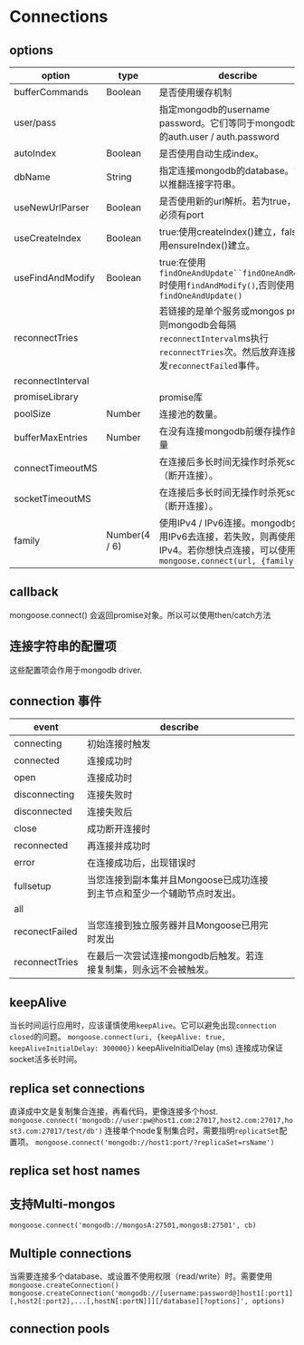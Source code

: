 # Connections

## options

| option            | type          | describe                                                     | default      | demo |
| ----------------- | ------------- | ------------------------------------------------------------ | ------------ | ---- |
| bufferCommands    | Boolean       | 是否使用缓存机制                                             |              |      |
| user/pass         |               | 指定mongodb的username password。它们等同于mongodb驱动的auth.user / auth.password |              |      |
| autoIndex         | Boolean       | 是否使用自动生成index。                                      |              |      |
| dbName            | String        | 指定连接mongodb的database。它可以推翻连接字符串。            |              |      |
| useNewUrlParser   | Boolean       | 是否使用新的url解析。若为true，则url必须有port               | fauls        |      |
| useCreateIndex    | Boolean       | true:使用createIndex()建立，false:使用ensureIndex()建立。    | false        |      |
| useFindAndModify  | Boolean       | true:在使用`findOneAndUpdate``findOneAndRemove`时使用`findAndModify()`,否则使用`findOneAndUpdate()` | true         |      |
| reconnectTries    |               | 若链接的是单个服务或mongos proxy,则mongodb会每隔`reconnectInterval`ms执行`reconnectTries`次。然后放弃连接并触发`reconnectFailed`事件。 |              |      |
| reconnectInterval |               |                                                              |              |      |
| promiseLibrary    |               | promise库                                                    |              |      |
| poolSize          | Number        | 连接池的数量。                                               | 5            |      |
| bufferMaxEntries  | Number        | 在没有连接mongodb前缓存操作的数量                            | -1（不限制） |      |
| connectTimeoutMS  |               | 在连接后多长时间无操作时杀死soket（断开连接）。              | 30000        |      |
| socketTimeoutMS   |               | 在连接后多长时间无操作时杀死soket（断开连接）。              | 30000        |      |
| family            | Number(4 / 6) | 使用IPv4 / IPv6连接。mongodb会先用IPv6去连接，若失败，则再使用IPv4。若你想快点连接，可以使用`mongoose.connect(url, {family: 4})` |              |      |

## callback

mongoose.connect() 会返回promise对象。所以可以使用then/catch方法

## 连接字符串的配置项

这些配置项会作用于mongodb driver.

## connection 事件

| event          | describe                                                     |      |      |
| -------------- | ------------------------------------------------------------ | ---- | ---- |
| connecting     | 初始连接时触发                                               |      |      |
| connected      | 连接成功时                                                   |      |      |
| open           | 连接成功时                                                   |      |      |
| disconnecting  | 连接失败时                                                   |      |      |
| disconnected   | 连接失败后                                                   |      |      |
| close          | 成功断开连接时                                               |      |      |
| reconnected    | 再连接并成功时                                               |      |      |
| error          | 在连接成功后，出现错误时                                     |      |      |
| fullsetup      | 当您连接到副本集并且Mongoose已成功连接到主节点和至少一个辅助节点时发出。 |      |      |
| all            |                                                              |      |      |
| reconectFailed | 当您连接到独立服务器并且Mongoose已用完时发出                 |      |      |
| reconnectTries | 在最后一次尝试连接mongodb后触发。若连接复制集，则永远不会被触发。 |      |      |

## keepAlive

当长时间运行应用时，应该谨慎使用`keepAlive`。它可以避免出现`connection closed`的问题。
`mongoose.connect(uri, {keepAlive: true, keepAliveInitialDelay: 300000})`
keepAliveInitialDelay (ms) 连接成功保证socket活多长时间。

## replica set connections

直译成中文是复制集合连接，再看代码，更像连接多个host.
`mongoose.connect('mongodb://user:pw@host1.com:27017,host2.com:27017,host3.com:27017/test/db')`
连接单个node复制集合时，需要指明`replicatSet`配置项。
`mongoose.connect('mongodb://host1:port/?replicaSet=rsName')`

## replica set host names

## 支持Multi-mongos

`mongoose.connect('mongodb://mongosA:27501,mongosB:27501', cb)`

## Multiple connections

当需要连接多个database、或设置不使用权限（read/write）时。需要使用`mongoose.createConnection()`
`mongoose.createConnection('mongodb://[username:password@]host1[:port1][,host2[:port2],...[,hostN[:portN]]][/database][?options]', options)`

## connection pools